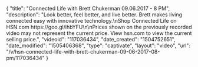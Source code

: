 {
    "title": "Connected Life with Brett Chukerman 09.06.2017 - 8 PM",
    "description": "Look better, feel better, and live better. Brett makes living connected easy with innovative technology.\nShop Connected Life on HSN.com https:\/\/goo.gl\/ihbYFU\n\nPrices shown on the previously recorded video may not represent the current price.  View hsn.com to view the current selling price.",
    "videoid": "117036434",
    "date_created": "1504752651",
    "date_modified": "1505406368",
    "type": "captivate",
    "layout": "video",
    "url": "\/v\/hsn-connected-life-with-brett-chukerman-09-06-2017-08-pm\/117036434"
}